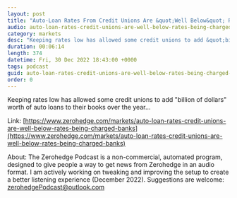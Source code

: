 ```yaml
---
layout: post
title: "Auto-Loan Rates From Credit Unions Are &quot;Well Below&quot; Rates Being Charged By Banks"
audio: auto-loan-rates-credit-unions-are-well-below-rates-being-charged-banks-1
category: markets
desc: "Keeping rates low has allowed some credit unions to add &quot;billion of dollars&quot; worth of auto loans to their books over the year..."
duration: 00:06:14
length: 374
datetime: Fri, 30 Dec 2022 18:43:00 +0000
tags: podcast
guid: auto-loan-rates-credit-unions-are-well-below-rates-being-charged-banks-0
order: 0
---
```

Keeping rates low has allowed some credit unions to add &quot;billion of dollars&quot; worth of auto loans to their books over the year...

Link: [https://www.zerohedge.com/markets/auto-loan-rates-credit-unions-are-well-below-rates-being-charged-banks](https://www.zerohedge.com/markets/auto-loan-rates-credit-unions-are-well-below-rates-being-charged-banks)

About: The Zerohedge Podcast is a non-commercial, automated program, designed to give people a way to get news from Zerohedge in an audio format.  I am actively working on tweaking and improving the setup to create a better listening experience (December 2022).  Suggestions are welcome: [zerohedgePodcast@outlook.com](mailto:zerohedgePodcast@outlook.com)
